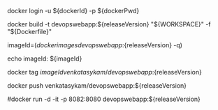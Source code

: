 docker login -u ${dockerId} -p ${dockerPwd}

docker build -t devopswebapp:${releaseVersion} "${WORKSPACE}" -f "${Dockerfile}"

imageId=$(docker images devopswebapp:${releaseVersion} -q)

echo imageId: ${imageId}

docker tag ${imageId} venkatasykam/devopswebapp:${releaseVersion}

docker push venkatasykam/devopswebapp:${releaseVersion}

#docker run -d -it -p 8082:8080 devopswebapp:${releaseVersion}

